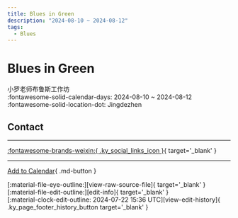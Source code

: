 ```yaml
---
title: Blues in Green
description: "2024-08-10 ~ 2024-08-12"
tags:
  - Blues
---
```


# Blues in Green 

小罗老师布鲁斯工作坊  
:fontawesome-solid-calendar-days: 2024-08-10 ~ 2024-08-12  
:fontawesome-solid-location-dot: Jingdezhen  

## Contact


---

 [:fontawesome-brands-weixin:{ .ky_social_links_icon }](https://mp.weixin.qq.com/s/hi8Ya55Lb6PcihasglWWlQ){ target='_blank' }

---

[Add to Calendar](https://swing.news/ics/en/2024/cn/blues-in-green-2024.ics){ .md-button }

<div class="ky_page_footer" markdown>
<div class="ky_page_footer_trailing" markdown="span">
[:material-file-eye-outline:][view-raw-source-file]{ target='_blank' }
[:material-file-edit-outline:][edit-info]{ target='_blank' }
</div>
<div class="ky_page_footer_leading" markdown="span">
[:material-clock-edit-outline: 2024-07-22 15:36 UTC][view-edit-history]{ .ky_page_footer_history_button target='_blank' }
</div>
</div>

[view-raw-source-file]: https://github.com/swingdance/events/blob/main/2024/cn/blues-in-green-2024.json "View Raw Source File"
[edit-info]: https://github.com/swingdance/events/issues/new?assignees=&labels=update+event&projects=&template=03-update_entity.yml&title=%5B2024%2Fcn%5D%20Blues%20in%20Green&region=cn&year=2024&id=blues-in-green-2024&name=Blues%20in%20Green&org_id= "Edit Info"

[view-edit-history]: https://github.com/swingdance/events/commits/main/2024/cn/blues-in-green-2024.json "View Edit History"
